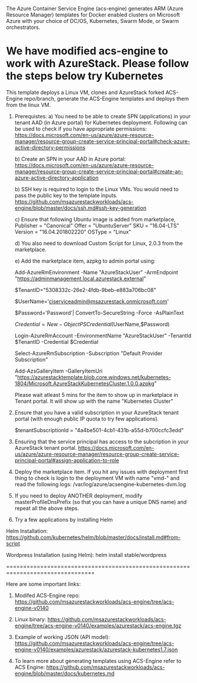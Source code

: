 The Azure Container Service Engine (acs-engine) generates ARM (Azure Resource Manager) templates for Docker enabled clusters on Microsoft Azure with your choice of DC/OS, Kubernetes, Swarm Mode, or Swarm orchestrators.

We have modified acs-engine to work with AzureStack. Please follow the steps below try Kubernetes
================================================================================
This template deploys a Linux VM, clones and AzureStack forked ACS-Engine repo/branch, generate the ACS-Engine templates and deploys them from the linux VM.

1) Prerequistes:
	a) You need to be able to create SPN (applications) in your tenant AAD (in Azure portal) for Kubernetes deployment. 
	   Following can be used to check if you have appropriate permissions:
	   https://docs.microsoft.com/en-us/azure/azure-resource-manager/resource-group-create-service-principal-portal#check-azure-active-directory-permissions

	b) Create an SPN in your AAD in Azure portal: 
	   https://docs.microsoft.com/en-us/azure/azure-resource-manager/resource-group-create-service-principal-portal#create-an-azure-active-directory-application

	b) SSH key is required to login to the Linux VMs. You would need to pass the public key to the template inputs.
	   https://github.com/msazurestackworkloads/acs-engine/blob/master/docs/ssh.md#ssh-key-generation

	c) Ensure that following Ubuntu image is added from marketplace,
    Publisher = "Canonical"
    Offer = "UbuntuServer"
    SKU = "16.04-LTS"
    Version = "16.04.201802220"
    OSType = "Linux"

	d) You also need to download Custom Script for Linux, 2.0.3 from the marketplace.

	e) Add the marketplace item, azpkg to admin portal using:
	
	Add-AzureRmEnvironment -Name "AzureStackUser" -ArmEndpoint "https://adminmanagement.local.azurestack.external"
	
	$TenantID="5308332c-26e2-4fdb-9beb-e883a706bc08"

	$UserName='ciserviceadmin@msazurestack.onmicrosoft.com'

	$Password='Password'| ConvertTo-SecureString -Force -AsPlainText
	
	$Credential= New-Object PSCredential($UserName,$Password)
	
	Login-AzureRmAccount -EnvironmentName "AzureStackUser" -TenantId $TenantID -Credential $Credential

	Select-AzureRmSubscription -Subscription "Default Provider Subscription"

	Add-AzsGalleryItem -GalleryItemUri "https://azurestacktemplate.blob.core.windows.net/kubernetes-1804/Microsoft.AzureStackKubernetesCluster.1.0.0.azpkg" 

	Please wait atleast 5 mins for the item to show up in marketplace in Tenant portal. It will show up with the name "Kubernetes Cluster"

2) Ensure that you have a valid subscription in your AzureStack tenant portal (with enough public IP quota to try few applications).

   $tenantSubscriptionId = "4a4be501-4cb1-431b-a55d-b700ccfc3edd"

3) Ensuring that the service principal has access to the subcription in your AzureStack tenant portal.
   https://docs.microsoft.com/en-us/azure/azure-resource-manager/resource-group-create-service-principal-portal#assign-application-to-role

4) Deploy the marketplace item. 
If you hit any issues with deployment first thing to check is login to the deployment VM with name "vmd-<resource group name>" and read the following logs:
/var/log/azure/acsengine-kubernetes-dvm.log
 
5) If you need to deploy ANOTHER deployment, modify masterProfileDnsPrefix (so that you can have a unique DNS name) and repeat all the above steps.

6) Try a few applications by installing Helm

Helm Installation: https://github.com/kubernetes/helm/blob/master/docs/install.md#from-script

Wordpress Installation (using Helm): helm install stable/wordpress

================================================================================

Here are some important links:
1) Modifed ACS-Engine repo: 
	https://github.com/msazurestackworkloads/acs-engine/tree/acs-engine-v0140

2) Linux binary: 
	https://github.com/msazurestackworkloads/acs-engine/tree/acs-engine-v0140/examples/azurestack/acs-engine.tgz

3) Example of working JSON (API model): 
	https://github.com/msazurestackworkloads/acs-engine/tree/acs-engine-v0140/examples/azurestack/azurestack-kubernetes1.7.json

4) To learn more about generating templates using ACS-Engine refer to ACS Engine: 
	https://github.com/msazurestackworkloads/acs-engine/blob/master/docs/kubernetes.md



